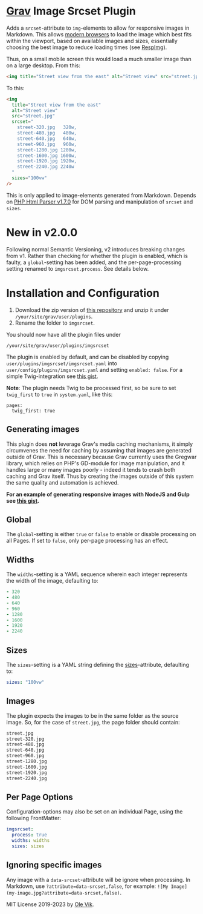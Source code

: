 # [Grav](http://getgrav.org/) Image Srcset Plugin

Adds a `srcset`-attribute to `img`-elements to allow for responsive images in Markdown. This allows [modern browsers](http://caniuse.com/#feat=srcset) to load the image which best fits within the viewport, based on available images and sizes, essentially choosing the best image to reduce loading times (see [RespImg](https://responsiveimages.org/)).

Thus, on a small mobile screen this would load a much smaller image than on a large desktop. From this:

```html
<img title="Street view from the east" alt="Street view" src="street.jpg" />
```

To this:

```html
<img
  title="Street view from the east"
  alt="Street view"
  src="street.jpg"
  srcset="
    street-320.jpg   320w,
    street-480.jpg   480w,
    street-640.jpg   640w,
    street-960.jpg   960w,
    street-1280.jpg 1280w,
    street-1600.jpg 1600w,
    street-1920.jpg 1920w,
    street-2240.jpg 2240w
  "
  sizes="100vw"
/>
```

This is only applied to image-elements generated from Markdown. Depends on [PHP Html Parser v1.7.0](https://github.com/paquettg/php-html-parser/) for DOM parsing and manipulation of `srcset` and `sizes`.

# New in v2.0.0

Following normal Semantic Versioning, v2 introduces breaking changes from v1. Rather than checking for whether the plugin is enabled, which is faulty, a `global`-setting has been added, and the per-page-processing setting renamed to `imgsrcset.process`. See details below.

# Installation and Configuration

1. Download the zip version of [this repository](https://github.com/OleVik/grav-plugin-imgsrcset) and unzip it under `/your/site/grav/user/plugins`.
2. Rename the folder to `imgsrcset`.

You should now have all the plugin files under

    /your/site/grav/user/plugins/imgsrcset

The plugin is enabled by default, and can be disabled by copying `user/plugins/imgsrcset/imgsrcset.yaml` into `user/config/plugins/imgsrcset.yaml` and setting `enabled: false`. For a simple Twig-integration see [this gist](https://gist.github.com/OleVik/a7604215f127763b71bd8b8788d45cfd).

**Note**: The plugin needs Twig to be processed first, so be sure to set `twig_first` to `true` in `system.yaml`, like this:

```
pages:
  twig_first: true
```

## Generating images

This plugin does **not** leverage Grav's media caching mechanisms, it simply circumvenes the need for caching by assuming that images are generated outside of Grav. This is necessary because Grav currently uses the Gregwar library, which relies on PHP's GD-module for image manipulation, and it handles large or many images poorly - indeed it tends to crash both caching and Grav itself. Thus by creating the images outside of this system the same quality and automation is achieved.

**For an example of generating responsive images with NodeJS and Gulp see [this gist](https://gist.github.com/OleVik/f2c8b51a7153743b13607072c27cf8d2).**

## Global

The `global`-setting is either `true` or `false` to enable or disable processing on all Pages. If set to `false`, only per-page processing has an effect.

## Widths

The `widths`-setting is a YAML sequence wherein each integer represents the width of the image, defaulting to:

```yaml
- 320
- 480
- 640
- 960
- 1280
- 1600
- 1920
- 2240
```

## Sizes

The `sizes`-setting is a YAML string defining the [sizes](https://html.spec.whatwg.org/multipage/embedded-content.html#attr-img-sizes)-attribute, defaulting to:

```yaml
sizes: "100vw"
```

## Images

The plugin expects the images to be in the same folder as the source image. So, for the case of `street.jpg`, the page folder should contain:

```bash
street.jpg
street-320.jpg
street-480.jpg
street-640.jpg
street-960.jpg
street-1280.jpg
street-1600.jpg
street-1920.jpg
street-2240.jpg
```

## Per Page Options

Configuration-options may also be set on an individual Page, using the following FrontMatter:

```yaml
imgsrcset:
  process: true
  widths: widths
  sizes: sizes
```

## Ignoring specific images

Any image with a `data-srcset`-attribute will be ignore when processing. In Markdown, use `?attribute=data-srcset,false`, for example: `![My Image](my-image.jpg?attribute=data-srcset,false)`.

MIT License 2019-2023 by [Ole Vik](http://github.com/olevik).
